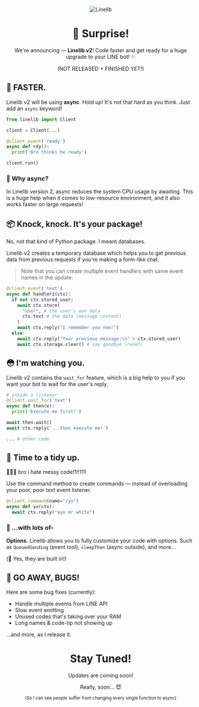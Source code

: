

<div align="center">
  <img src="https://user-images.githubusercontent.com/90096971/198866047-361e88b7-d824-4736-a008-5c364e03e819.png" alt="Linelib" />

# :tada: Surprise!
We're announcing — **Linelib v2**! Code faster and get ready for a huge upgrade to your LINE bot! :sparkles:

(NOT RELEASED + FINISHED YET!)

</div>

## 💪 FASTER.
Linelib v2 will be using **async**. Hold up! It's not that hard as you think. Just add an `async` keyword!

```py
from linelib import Client

client = Client(...)

@client.event('ready')
async def rdy():
  print('Bro thinks he ready')

client.run()
```

### 🤔️ Why async?
In Linelib version 2, async reduces the system CPU usage by awaiting. This is a huge help when it comes to low-resource environment, and it also works faster on large requests!

## 📦 Knock, knock. It's your package!
No, not that kind of Python package. I meant databases.

Linelib v2 creates a temporary database which helps you to get previous data from previous requests if you're making a form-like chat.

> Note that you can create multiple event handlers with same event names in the update.
```py
@client.event('text')
async def handler1(ctx):
  if not ctx.stored_user:
    await ctx.store(
      "user", # the user's own data
      ctx.text # the data (message content)
    )
    await ctx.reply("I remember you now!")
  else:
    await ctx.reply("Your previous message:\n" + ctx.stored_user)
    await ctx.storage.clear() # say goodbye (reset)
```

## 😳 I'm watching you.
Linelib v2 contains the `wait_for` feature, which is a big help to you if you want your bot to wait for the user's reply.

```py
# inside a listener
@client.wait_for('text')
async def then(e):
  print('Execute me first!')

await then.wait()
await ctx.reply('...then execute me!')

... # other code
```

## 🧹 Time to a tidy up.
🤬🤬😤 bro i hate messy code!1!!111

Use the command method to create commands — instead of overloading your poor, poor text event listener.

```py
@client.command(name="/yo")
async def yo(ctx):
  await ctx.reply("ayo mr white")
```

### 🙈 ...with lots of-
**Options.** Linelib allows you to fully customize your code with options. Such as `QueuedSending` (event tool), `sleepThen` (async outside), and more...

(🤩 Yes, they are built in!)

## 🐛 GO AWAY, BUGS!
Here are some bug fixes (currently):

- Handle multiple events from LINE API
- Slow event emitting
- Unused codes that's taking over your RAM
- Long names & code-tip not showing up

...and more, as I release it.

<div align="center">

# Stay Tuned!
Updates are coming soon!

Really, soon... 😈

<sub>(So I can see people suffer from changing every single function to async)</sub>

</div>
